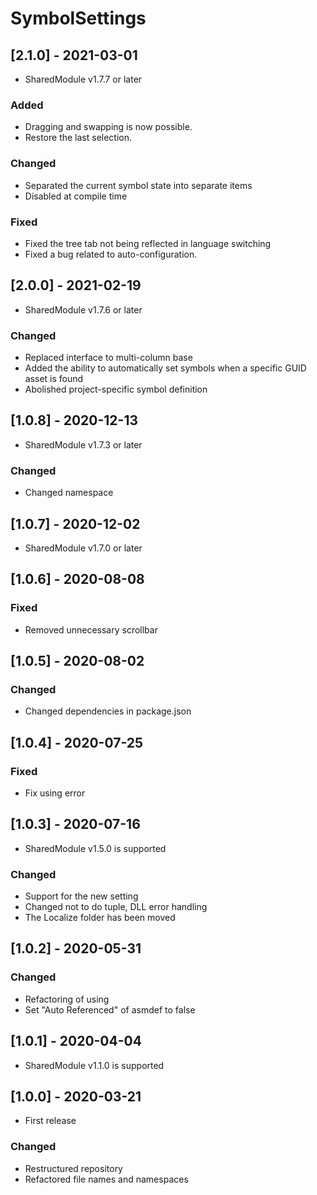 # SymbolSettings

## [2.1.0] - 2021-03-01
- SharedModule v1.7.7 or later

### Added
- Dragging and swapping is now possible.
- Restore the last selection.

### Changed
- Separated the current symbol state into separate items
- Disabled at compile time

### Fixed
- Fixed the tree tab not being reflected in language switching
- Fixed a bug related to auto-configuration.

## [2.0.0] - 2021-02-19
- SharedModule v1.7.6 or later

### Changed
- Replaced interface to multi-column base
- Added the ability to automatically set symbols when a specific GUID asset is found
- Abolished project-specific symbol definition

## [1.0.8] - 2020-12-13
- SharedModule v1.7.3 or later

### Changed
- Changed namespace

## [1.0.7] - 2020-12-02
- SharedModule v1.7.0 or later

## [1.0.6] - 2020-08-08

### Fixed
- Removed unnecessary scrollbar

## [1.0.5] - 2020-08-02

### Changed
- Changed dependencies in package.json

## [1.0.4] - 2020-07-25

### Fixed
- Fix using error

## [1.0.3] - 2020-07-16
- SharedModule v1.5.0 is supported

### Changed
- Support for the new setting
- Changed not to do tuple, DLL error handling
- The Localize folder has been moved

## [1.0.2] - 2020-05-31

### Changed
- Refactoring of using
- Set "Auto Referenced" of asmdef to false

## [1.0.1] - 2020-04-04
- SharedModule v1.1.0 is supported

## [1.0.0] - 2020-03-21
- First release

### Changed
- Restructured repository
- Refactored file names and namespaces